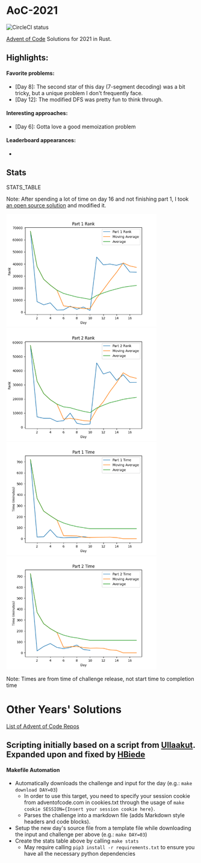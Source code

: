 # AoC-2021
![CircleCI status](https://circleci.com/gh/hbiede/AoC-2020.svg?style=svg)

[Advent of Code](https://adventofcode.com) Solutions for 2021 in Rust.

## Highlights:

#### Favorite problems:

* [Day 8]: The second star of this day (7-segment decoding) was a bit tricky, but a unique problem I don't frequently face.
* [Day 12]: The modified DFS was pretty fun to think through.

#### Interesting approaches:

* [Day 6]: Gotta love a good memoization problem

#### Leaderboard appearances:

* 

## Stats
STATS_TABLE

Note: After spending a lot of time on day 16 and not finishing part 1, I took
[an open source solution](https://github.com/mikefarquhar/advent_of_code_2021/blob/main/16/src/main.rs) and modified it.

<!--suppress CheckImageSize -->
<img alt="Part 1 Rank" src="statsImages/part1rank.png" width=400> <img alt="Part 2 Rank" src="statsImages/part2rank.png" width=400>
<img alt="Part 1 Time Stats" src="statsImages/part1time.png" width=400> <img alt="Part 2 Time Stats" src="statsImages/part2time.png" width=400>

Note: Times are from time of challenge release, not start time to completion time

# Other Years' Solutions
[List of Advent of Code Repos](https://github.com/hbiede/hbiede/blob/main/aoc.md)

## Scripting initially based on a script from [Ullaakut](https://github.com/Ullaakut/aoc19). Expanded upon and fixed by [HBiede](https://github.com/hbiede)
#### Makefile Automation
* Automatically downloads the challenge and input for the day (e.g.: `make download DAY=03`)
  * In order to use this target, you need to specify your session cookie from adventofcode.com in cookies.txt through the usage of `make cookie SESSION={Insert your session cookie here}`.
  * Parses the challenge into a markdown file (adds Markdown style headers and code blocks).
* Setup the new day's source file from a template file while downloading the input and challenge per above (e.g.: `make DAY=03`)
* Create the stats table above by calling `make stats`
  * May require calling `pip3 install -r requirements.txt` to ensure you have all the necessary python dependencies
